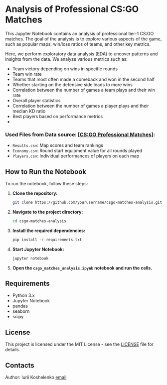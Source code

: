 # Analysis of Professional CS:GO Matches

This Jupyter Notebook contains an analysis of professional tier-1 CS:GO matches. The goal of the analysis is to explore various aspects of the game, such as popular maps, win/loss ratios of teams, and other key metrics.


Here, we perform exploratory data analysis (EDA) to uncover patterns and insights from the data. We analyze various metrics such as:

- Team victory depending on wins in specific rounds
- Team win rate
- Teams that most often made a comeback and won in the second half
- Whether starting on the defensive side leads to more wins
- Correlation between the number of games a team plays and their win rate
- Overall player statistics
- Correlation between the number of games a player plays and their median KD ratio
- Best players based on performance metrics
- 
### **Used Files from Data source: [[CS:GO Professional Matches](https://www.kaggle.com/datasets/mateusdmachado/csgo-professional-matches)]:**

- `Results.csv`: Map scores and team rankings
- `Economy.csv`: Round start equipment value for all rounds played
- `Players.csv`: Individual performances of players on each map

## **How to Run the Notebook**

To run the notebook, follow these steps:

1. **Clone the repository:**
    ```sh
    git clone https://github.com/yourusername/csgo-matches-analysis.git
    ```
2. **Navigate to the project directory:**
    ```sh
    cd csgo-matches-analysis
    ```
3. **Install the required dependencies:**
    ```sh
    pip install -r requirements.txt
    ```
4. **Start Jupyter Notebook:**
    ```sh
    jupyter notebook
    ```
5. **Open the `csgo_matches_analysis.ipynb` notebook and run the cells.**

## **Requirements**

- Python 3.x
- Jupyter Notebook
- pandas
- seaborn
- scipy

## **License**

This project is licensed under the MIT License - see the [LICENSE](LICENSE.MIT) file for details.



## **Contacts**
Author: Iurii Koshelenko
[email](koshelenkoyura@gmail.com)

